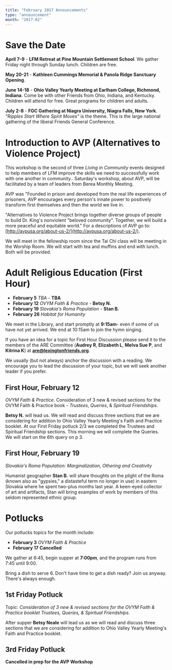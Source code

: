 ```yaml
---
title: "February 2017 Announcements"
type: "announcement"
month: "2017-02"
---
```


# Save the Date

**April 7-9** - **LFM Retreat at Pine Mountain Settlement School**.  We
gather Friday night through Sunday lunch.  Children are free.  

**May 20-21** - **Kathleen Cummings Memorial & Panola Ridge Sanctuary Opening**.  

**June 14-18** - **Ohio Valley Yearly Meeting at Earlham College, Richmond,
Indiana**.  Come be with other Friends from Ohio, Indiana, and Kentucky.
Children will attend for free.  Great programs for children and adults.

**July 2-8** - **FGC Gathering at Niagra University, Niagra Falls, New York**.
*"Ripples Start Where Spirit Moves"* is the theme.  This is the large national
gathering of the liberal Friends General Conference.

# Introduction to AVP (Alternatives to Violence Project)

This workshop is the second of three *Living in Community* events designed
to help members of LFM improve the skills we need to successfully work with
one another in community..  Saturday's workshop, about AVP, will be
facilitated by a team of leaders from Berea Monthly Meeting.

AVP was "Founded in prison and developed from the real life experiences of
prisoners, AVP encourages every person's innate power to positively
transform first themselves and then the world we live in.

"Alternatives to Violence Project brings together diverse groups of people
to build Dr. King's nonviolent "beloved community". Together, we will build
a more peaceful and equitable world." For a descriptions of AVP go to:
[http://avpusa.org/about-us-2/](http://avpusa.org/about-us-2/).

We will meet in the fellowship room since the Tai Chi class will be meeting
in the Worship Room. We will start with tea and muffins and end with lunch.
Both will be provided.

# Adult Religious Education (First Hour)

* **February 5** *TBA* - **TBA**
* **February 12** *OVYM Faith & Practice* - **Betsy N.**
* **February 19** *Slovakia's Roma Population* - **Stan B.**
* **February 26** *Habitat for Humanity*

We meet in the Library, and start promptly at **9:15am**- even if some of us have
not yet arrived.  We end at 10:15am to join the hymn singing.

If you have an idea for a topic for First Hour Discussion please send it to
the members of the ARE Committee (**Audrey R**, **Elizabeth L**, **Melva
Sue P**, and **Kitrina K**) at **are@lexingtonfriends.org**.

We usually (but not always) anchor the discussion with a reading.  We encourage
you to lead the discussion of your topic, but we will seek another leader if
you prefer.

## First Hour, February 12

*OVYM Faith & Practice*. Consideration of 3 new & revised sections for the OVYM
Faith & Practice book - *Trustees*, *Queries*, & *Spiritual Friendships*.

**Betsy N.** will lead us. We will read and discuss three sections that  we are
considering for addition to Ohio Valley Yearly Meeting's Faith and Practice
booklet. At our First Friday potluck 2/3 we completed the Trustees and
Spiritual Friendship sections.  This morning we will complete the Queries.  We
will start on the 6th query on p 3.

## First Hour, February 19

*Slovakia's Roma Population: Marginalization, Othering and Creativity*

Humanist geographer **Stan B.** will share thoughts on the plight of the Roma
(known also as "gypsies," a distasteful term no longer in use) in eastern
Slovakia where he spent two-plus months last year.  A keen-eyed collector of
art and artifacts, Stan will bring examples of work by members of this
seldom represented ethnic group.

# Potlucks

Our potlucks topics for the month include:

* **February 3** *OVYM Faith & Practice*
* **February 17** **Cancelled**

We gather at 6:45, begin supper at **7:00pm**, and the program runs from 7:45
until 9:00.

Bring a dish to serve 6. Don't have time to get a dish ready?  Join us anyway.
There's always enough.  

## 1st Friday Potluck

Topic: *Consideration of 3 new & revised sections for the OVYM Faith & Practice
booklet Trustees, Queries, & Spiritual Friendships*.

After supper **Betsy Neale** will lead us as we will read and discuss three
sections that  we are considering for addition to Ohio Valley Yearly
Meeting's Faith and Practice booklet. 

## 3rd Friday Potluck

**Cancelled in prep for the AVP Workshop**

